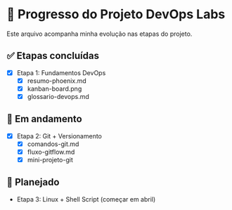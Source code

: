 # 🧠 Progresso do Projeto DevOps Labs

Este arquivo acompanha minha evolução nas etapas do projeto.

## ✅ Etapas concluídas

- [x] Etapa 1: Fundamentos DevOps
  - [x] resumo-phoenix.md
  - [x] kanban-board.png
  - [x] glossario-devops.md

## 🚧 Em andamento

- [x] Etapa 2: Git + Versionamento
  - [x] comandos-git.md
  - [x] fluxo-gitflow.md
  - [x] mini-projeto-git

## 📅 Planejado

- Etapa 3: Linux + Shell Script (começar em abril)
